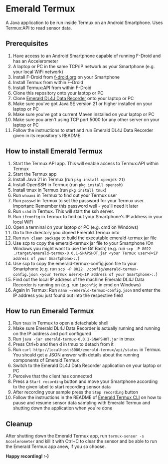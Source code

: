 # Emerald Termux
A Java application to be run inside Termux on an Android Smartphone. Uses Termux:API to read sensor data.

## Prerequisites
1. Have access to an Android Smartphone capable of running F-Droid and has an Accelerometer
2. A laptop or PC in the same TCP/IP network as your Smartphone (e.g. your local WiFi network) 
3. Install F-Droid from [f-droid.org](https://f-droid.org/) on your Smartphone
4. Install Termux from within F-Droid
5. Install Termux:API from within F-Droid
6. Clone this repository onto your laptop or PC
7. Clone [Emerald DL4J Data Recorder](https://github.com/emerald-iot-ai/emerald-dl4j-recorder) onto your laptop or PC
8. Make sure you've got Java SE version 21 or higher installed on your laptop or PC
9. Make sure you've got a current Maven installed on your laptop or PC
10. Make sure you aren't using TCP port 5000 for any other server on your laptop or PC
11. Follow the instructions to start and run Emerald DL4J Data Recorder given in its repository's README

## How to install Emerald Termux
1. Start the Termux:API app. This will enable access to Termux:API within Termux
2. Start the Termux app
3. Install Java 21 in Termux (run `pkg install openjdk-21`)
4. Install OpenSSH in Termux (run `pkg install openssh`)
5. Install tmux in Termux (run `pkg install tmux`)
6. Run `whoami` in Termux to find out your Termux user
7. Run `passwd` in Termux to set the password for your Termux user. Important: Remember this password well - you'll need it later
8. Run `sshd` in Termux. This will start the ssh server.
9. Run `ifconfig` in Termux to find out your Smartphone's IP address in your local WiFi
10. Open a terminal on your laptop or PC (e.g. cmd on Windows)
11. Go to the directory you cloned Emerald Termux into
12. Run `mvn clean package` to build the executable emerald-termux jar file
13. Use scp to copy the emerald-termux jar file to your Smartphone (On Windows you might want to use the Git Bash) (e.g. run `scp -P 8022 ./target/emerald-termux-0.0.1-SNAPSHOT.jar <your Termux user>@<IP address of your Smartphone>:.`)
14. Use scp to copy the emerald-termux-config.json file to your Smartphone (e.g. run `scp -P 8022 ./config/emerald-termux-config.json <your Termux user>@<IP address of your Smartphone>:.`)
15. Find out the local IP address of the machine Emerald DL4J Data Recorder is running on (e.g. run `ipconfig` in cmd on Windows)
16. Again in Termux: Run `nano ~/emerald-termux-config.json` and enter the IP address you just found out into the respective field

## How to run Emerald Termux
1. Run `tmux` in Termux to open a detachable shell
2. Make sure Emerald DL4J Data Recorder is actually running and running on the IP address and port configured
3. Run `java -jar emerald-termux-0.0.1-SNAPSHOT.jar` in tmux
4. Press Ctrl+b and then d in tmux to detach from it
5. Run `curl http://localhost:8080/emerald-termux/api/status` in Termux. You should get a JSON answer with details about the running components of Emerald Termux
6. Switch to the Emerald DL4J Data Recorder application on your laptop or PC
7. Perceive that the client has connected
8. Press a `Start recording` button and move your Smartphone according to the given label to start recording sensor data
9. After recording your sample press the `Stop recording` button
10. Follow the instructions in the README of [Emerald Termux CLI](https://github.com/emerald-iot-ai/emerald-termux-cli) on how to pause and resume sensor data sampling with Emerald Termux and shutting down the application when you're done

## Cleanup
After shutting down the Emerald Termux app, run `termux-sensor -s Accelerometer` and kill it with Ctrl+C to clear the sensor and be able to run the Emerald Termux app anew, if you so choose.

**Happy recording! :-)**
